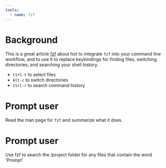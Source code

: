 ```yaml
---
tools:
  - name: fzf
---
```


# Background

This is a great article [fzf](https://www.redhat.com/sysadmin/fzf-linux-fuzzy-finder) about hot to integrate
`fzf` into your command line workflow, and to use it to replace keybindings for finding files, switching directories, and
searching your shell history.

* `Ctrl-t` to select files
* `Alt-c` to switch directories
* `Ctrl-r` to search command history

# Prompt user

Read the man page for `fzf` and summarize what it does.

# Prompt user

Use fzf to search the /project folder for any files that contain the word 'Prompt'

